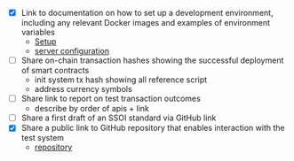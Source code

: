 - [x] Link to documentation on how to set up a development environment, including any relevant Docker images and examples of environment variables
    - [Setup](SETUP.md)
    - [server configuration](../../andamio-config.json)
- [ ] Share on-chain transaction hashes showing the successful deployment of smart contracts
    - init system tx hash showing all reference script
    - address currency symbols
- [ ] Share link to report on test transaction outcomes
    - describe by order of apis + link
- [ ] Share a first draft of an SSOI standard via GitHub link
- [x] Share a public link to GitHub repository that enables interaction with the test system
    - [repository](https://github.com/Andamio-Platform/andamio-SSOI)
